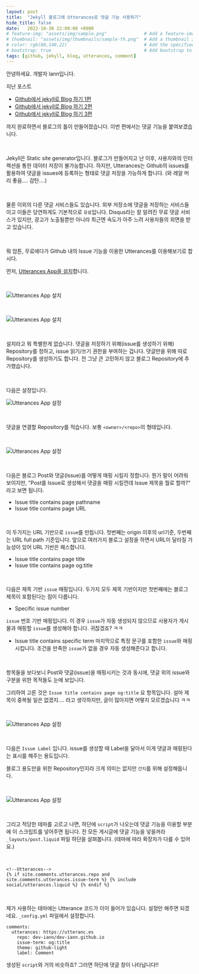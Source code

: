 ```yaml
---
layout: post
title:  "Jekyll 블로그에 Utterances로 댓글 기능 사용하기"
hide_title: false
date:   2022-10-30 22:00:00 +0900
# feature-img: "assets/img/sample.png"              # Add a feature-image to the post
# thumbnail: "assets/img/thumbnails/sample-th.png"  # Add a thumbnail image on blog view
# color: rgb(80,140,22)                             # Add the specified color as feature image, and change link colors in post
# bootstrap: true                                   # Add bootstrap to the page
tags: [github, jekyll, blog, utterances, comment]
---
```


안녕하세요. 개발자 Iann입니다.

지난 포스트
- [Github에서 jekyll로 Blog 하기 1편][github-jekyll-blog-1]
- [Github에서 jekyll로 Blog 하기 2편][github-jekyll-blog-2]
- [Github에서 jekyll로 Blog 하기 3편][github-jekyll-blog-3]

까지 완료하면서 블로그의 틀이 만들어졌습니다. 이번 편에서는 댓글 기능을 붙여보겠습니다.

<br>

Jekyll은 Static site generator입니다. 블로그가 만들어지고 난 이후, 사용자와의 인터랙션을 통한 데이터 저장이 불가능합니다.
하지만, Utterances는 Github의 issues를 활용하여 댓글을 issues에 등록하는 형태로 댓글 저장을 가능하게 합니다.
(와 레알 머리 좋음.... 감탄....)

<br>

물론 이외의 다른 댓글 서비스들도 있습니다. 외부 저장소에 댓글을 저장하는 서비스들이고 이들은 당연하게도 기본적으로 `유료`입니다. Disqus라는 잘 알려진 무료 댓글 서비스가 있지만, 광고가 노출될뿐만 아니라 최근엔 속도가 아주 느려 사용자들의 외면을 받고 있습니다.

<br>

뭐 암튼, 무료에다가 Github 내의 Issue 기능을 이용한 Utterances를 이용해보기로 합시다.

먼저, [Utterances App을 설치][install-utterances]합니다.

<br>

![Utterances App 설치](/assets/images/2022/10/install_utterance_1.png)

<br>

![Utterances App 설치](/assets/images/2022/10/install_utterance_2.png)

<br>

설치라고 뭐 특별한게 없습니다. 댓글을 저장하기 위해(issue를 생성하기 위해) Repository를 정하고, issue 읽기/쓰기 권한을 부여하는 겁니다. 댓글만을 위해 따로 Repository를 생성하기도 합니다. 전 그냥 큰 고민하지 않고 블로그 Repository에 추가했습니다.

<br>

다음은 설정입니다.

![Utterances App 설정](/assets/images/2022/10/install_utterance_3.png)

<br>

댓글을 연결할 Repository를 적습니다. 보통 `<owner>/<repo>`의 형태입니다.

<br>

![Utterances App 설정](/assets/images/2022/10/install_utterance_4.png)

<br>

다음은 블로그 Post와 댓글(Issue)를 어떻게 매핑 시킬지 정합니다.
뭔가 말이 어려워 보이지만, "Post를 Issue로 생성해서 댓글을 매핑 시킬껀데 Issue 제목을 뭘로 할까?" 라고 보면 됩니다.

- Issue title contains page pathname
- Issue title contains page URL

<br>

이 두가지는 URL 기반으로 `issue`를 만듭니다. 첫번째는 origin 이후의 url기준, 두번째는 URL full path 기준입니다.
앞으로 여러가지 블로그 설정을 하면서 URL이 달라질 가능성이 있어 URL 기반은 패스합니다.

- Issue title contains page title
- Issue title contains page og:title

<br>

다음은 제목 기반 `issue` 매핑입니다. 두가지 모두 제목 기반이지만 첫번째에는 블로그 제목이 포함된다는 점이 다릅니다.

- Specific issue number

`issue` 번호 기반 매핑입니다. 이 경우 `issue`가 자동 생성되지 않으므로 사용자가 게시물과 매핑할 `issue`를 생성해야 합니다. 귀찮겠죠? ㅋㅋ

- Issue title contains specific term
마지막으로 특정 문구를 포함한 `issue`와 매핑 시킵니다. 조건을 만족한 `issue`가 없을 경우 자동 생성해준다고 합니다.

<br>

항목들을 보다보니 Post와 댓글(issue)을 매핑시키는 것과 동시에, 댓글 외의 issue와 구분을 위한 목적들도 눈에 보입니다.

그리하여 고른 것은 `Issue title contains page og:title` 요 항목입니다. 설마 제목이 중복될 일은 없겠지.... 라고 생각하지만,
글이 많아지면 어떻지 모르겠습니다 ㅋㅋ

<br>

![Utterances App 설정](/assets/images/2022/10/install_utterance_5.png)

<br>

다음은 `Issue Label` 입니다. issue를 생성할 때 Label을 달아서 이게 댓글과 매핑된다는 표시를 해주는 용도입니다.

블로그 용도만을 위한 Repository인지라 크게 의미는 없지만 `간지`를 위해 설정해둡니다.

<br>

![Utterances App 설정](/assets/images/2022/10/install_utterance_6.png)

<br>

그리고 적당한 테마를 고르고 나면, 하단에 `script`가 나오는데 댓글 기능을 이용할 부분에 이 스크립트를 넣어주면 됩니다.
전 모든 게시글에 댓글 기능을 넣을꺼라 `_layouts/post.liquid` 파일 하단을 살펴봅니다. (테마에 따라 확장자가 다를 수 있어요.)

<br>

```
<!--Utterances-->
{% if site.comments.utterances.repo and site.comments.utterances.issue-term %} {% include social/utterances.liquid %} {% endif %}
```

<br>

제가 사용하는 테마에는 Utterance 코드가 이미 들어가 있습니다. 설정만 해주면 되겠네요. `_config.yml` 파일에서 설정합니다.

```
comments:
  utterances: https://utteranc.es
    repo: dev-iann/dev-iann.github.io
    issue-term: og:title
    theme: github-light
    label: Comment

```

생성된 `script`와 거의 비슷하죠? 그러면 하단에 댓글 창이 나타납니다!!



[github-jekyll-blog-1]: https://dev-iann.github.io/2022/10/10/start-blog-with-github-and-jekyll-1.html{:target="_blank"}
[github-jekyll-blog-2]: https://dev-iann.github.io/2022/10/15/start-blog-with-github-and-jekyll-2.html{:target="_blank"}
[github-jekyll-blog-3]: https://dev-iann.github.io/2022/10/15/start-blog-with-github-and-jekyll-3.html{:target="_blank"}
[install-utterances]: https://github.com/apps/utterances{:target="_blank"}
